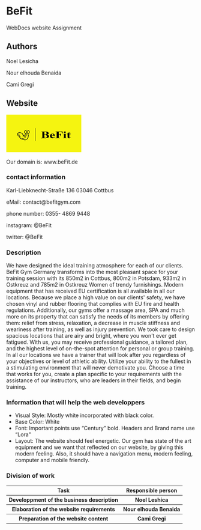# BeFit

WebDocs website Assignment

## Authors
<p> Noel Lesicha</p>
<p> Nour elhouda Benaida</p>
<p> Cami Gregi</p>


## Website
<img src="assignment2a/website-content/Logo.jpeg" alt="logo" width="200" height="100" >
<p>Our domain is: www.beFit.de </p>

### contact information
<p>Karl-Liebknecht-Straße 136
03046 Cottbus</p>
<p>eMail: contact@befitgym.com</p>
<p>phone number: 0355- 4869 9448</p>
<p>instagram: @BeFit</p>
<p>twitter: @BeFit</p>

### Description
<p> We have designed the ideal training atmosphere for each of our clients. BeFit Gym
Germany transforms into the most pleasant space for your training session with its 850m2
in Cottbus, 800m2 in Potsdam, 933m2 in Ostkreuz and 785m2 in Ostkreuz Women of trendy
furnishings. Modern equipment that has received EU certification is all available in all our
locations. Because we place a high value on our clients' safety, we have chosen vinyl and
rubber flooring that complies with EU fire and health regulations. Additionally, our gyms
offer a massage area, SPA and much more on its property that can satisfy the needs of its
members by offering them: relief from stress, relaxation, a decrease in muscle stiffness and
weariness after training, as well as injury prevention. We took care to design spacious
locations that are airy and bright, where you won't ever get fatigued. With us, you may
receive professional guidance, a tailored plan, and the highest level of on-the-spot
attention for personal or group training. In all our locations we have a trainer that will look after you regardless of your objectives or level of athletic ability. Utilize your ability
to the fullest in a stimulating environment that will never demotivate you. Choose a time
that works for you, create a plan specific to your requirements with the assistance of our
instructors, who are leaders in their fields, and begin training.</p>

### Information that will help the web developpers

<ul>
  <li>Visual Style: Mostly white incorporated with black color.</li>
  <li>Base Color: White</li>
  <li>Font: Important points use
“Century” bold. Headers and Brand name use “Lora”</li>
  <li>Layout: The website should feel energetic. Our gym has state of the art equipment and
we want that reflected on our website, by giving this modern feeling. Also, it should have
a navigation menu, modern feeling, computer and mobile friendly.</li>
</ul> 

### Division of work
<table>
    <tr>
        <th>Task</th>
        <th>Responsible person</th>
    </tr>
    <tr>
        <th> Developpment of the business description</th>
        <th>Noel Leshica</th>
    </tr>
    <tr>
        <th> Elaboration of the website requirements</th>
        <th>Nour elhouda Benaida</th>
    </tr>
    <tr>
        <th> Preparation of the website content</th>
        <th>Cami Gregi</th>
    </tr>
</table>
